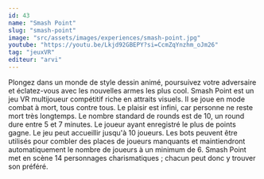 ```yaml
---
id: 43
name: "Smash Point"
slug: "smash-point"
image: "src/assets/images/experiences/smash-point.jpg"
youtube: "https://youtu.be/Lkjd92GBEPY?si=CcmZqYnzhm_oJm26"
tag: "jeuxVR"
editeur: "arvi"
---
```


Plongez dans un monde de style dessin animé, poursuivez votre adversaire et éclatez-vous avec les nouvelles armes les plus cool. Smash Point est un jeu VR multijoueur compétitif riche en attraits visuels. Il se joue en mode combat à mort, tous contre tous. Le plaisir est infini, car personne ne reste mort très longtemps. Le nombre standard de rounds est de 10, un round dure entre 5 et 7 minutes. Le joueur ayant enregistré le plus de points gagne. Le jeu peut accueillir jusqu'à 10 joueurs. Les bots peuvent être utilisés pour combler des places de joueurs manquants et maintiendront automatiquement le nombre de joueurs à un minimum de 6. Smash Point met en scène 14 personnages charismatiques ; chacun peut donc y trouver son préféré.
